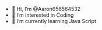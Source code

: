 - 👋 Hi, I’m @Aaron656564532
- 👀 I’m interested in Coding
- 🌱 I’m currently learning Java Script


<!---
Aaron656564532/Aaron656564532 is a ✨ special ✨ repository because its `README.md` (this file) appears on your GitHub profile.
You can click the Preview link to take a look at your changes.
--->
